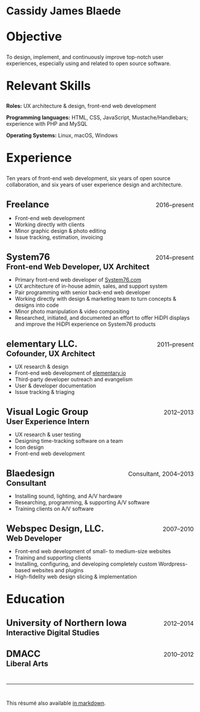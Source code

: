 # Cassidy James Blaede

## Objective

To design, implement, and continuously improve top-notch user experiences,
especially using and related to open source software.

## Relevant Skills

**Roles:** UX architecture & design, front-end web development

**Programming languages:** HTML, CSS, JavaScript, Mustache/&#8203;Handlebars;
experience with PHP and MySQL

**Operating Systems:** Linux, macOS, Windows

## Experience

Ten years of front-end web development, six years of open source collaboration, and six
years of user experience design and architecture.

### Freelance _2016–present_

- Front-end web development
- Working directly with clients
- Minor graphic design & photo editing
- Issue tracking, estimation, invoicing

### System76 _2014–present_

#### Front-end Web Developer, UX Architect

- Primary front-end web developer of [System76.com](https://system76.com)
- UX architecture of in-house admin, sales, and support system
- Pair programming with senior back-end web developer
- Working directly with design & marketing team to turn concepts & designs into
  code
- Minor photo manipulation & video compositing
- Researched, initiated, and documented an effort to offer HiDPI displays and
  improve the HiDPI experience on System76 products

### elementary LLC. _2011–present_

#### Cofounder, UX Architect

- UX research & design
- Front-end web development of [elementary.io](https://elementary.io)
- Third-party developer outreach and evangelism
- User & developer documentation
- Issue tracking & triaging

### Visual Logic Group _2012–2013_

#### User Experience Intern

- UX research & user testing
- Designing time-tracking software on a team
- Icon design
- Front-end web development

### Blaedesign _Consultant, 2004–2013_

#### Consultant

- Installing sound, lighting, and A/V hardware
- Researching, programming, & supporting A/V software
- Training clients on A/V software

<!--
### University of Northern Iowa _Network Engineer Assistant, 2011–2012_

- Configuring networking equipment

### LCS _Technical Support Analyst, 2010–2011_

- Technical support for various enterprise software
- Windows Active Directory management & support
- User-facing documentation
-->

### Webspec Design, LLC. _2007–2010_

#### Web Developer

- Front-end web development of small- to medium-size websites
- Training and supporting clients
- Installing, configuring, and developing completely custom Wordpress-based
  websites and plugins
- High-fidelity web design slicing & implementation

## Education

### University of Northern Iowa _2012–2014_

#### Interactive Digital Studies

### DMACC _2010–2012_

#### Liberal Arts

---

This résumé also available [in markdown](http://cassidyjames.com/resume.md).

<style>
  .grid.main {
    max-width: 640px;
  }

  h2 {
    margin-top: 1em;
    font-size: 2rem;
  }

  h3 {
    margin-top: 1.25em;
    margin-bottom: 0;
    font-size: 1.5rem;
  }

  h3 em {
    display: inline-block;
    float: right;
    font-size: 0.67em;
    font-style: normal;
    font-weight: normal;
    line-height: 2em;
  }

  h4 {
    margin-top: 0;
    margin-bottom: 0.5em;

    font-size: 1.25rem;
  }

  h5 {
    font-size: 1rem;
  }

  h6 {
    font-size: 0.75rem;
  }

  hr {
    margin: 3em auto;
  }
</style>
